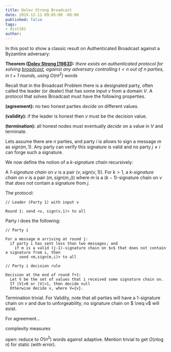 ```yaml
---
title: Dolev Strong Broadcast
date: 2019-12-11 09:05:00 -08:00
published: false
tags:
- dist101
author: 
---
```


In this post to show a classic result on Authenticated Broadcast against a Byzantine adversary:

**Theorem ([Dolev Strong \[1983\]](https://www.cse.huji.ac.il/~dolev/pubs/authenticated.pdf)):** *there exists an authenticated protocol for solving [broadcast](https://decentralizedthoughts.github.io/2019-06-27-defining-consensus/), against any adversary controlling $t<n$ out of $n$ parties, in $t+1$ rounds, using $O(nt^2)$ words*


Recall that in the Broadcast Problem there is a designated party, often called the leader (or dealer) that has some input $v$ from a domain $V$. A protocol that solves Broadcast must have the following properties.

**(agreement):** no two honest parties *decide* on different values.

**(validity):** if the leader is honest then $v$ must be the decision value.

**(termination):** all honest nodes must eventually *decide* on a value in $V$ and terminate.


Lets assume there are $n$ parties, and party $i$ is allows to sign a message $m$ as $sign(m,1)$. Any party can verify this signature is valid and no party $j \neq i$ can forge such a signature.

We now define the notion of a *k-signature chain* recursively:

A *1-signature chain* on $v$ is a pair $(v, sign(v,1))$. For $k>1$, a *k-signature chain* on $v$ is a pair $(m, sign (m,j))$ where $m$ is a $(k-1)$-signature chain on $v$ that *does not* contain a signature from $j$.



The protocol:
```
// Leader (Party 1) with input v

Round 1: send <v, sign(v,1)> to all
```

Party $i$ does the following:
```
// Party i

For a message m arriving at round j:
  if party i has sent less than two messages; and
    if m is a valid (j-1)-signature chain on $v$ that does not contain a signature from i, then
      send <m,sign(m,i)> to all
```



```
// Party i decision rule

Decision at the end of round f+1:
  Let V be the set of values that i received some signature chain on.
  If |V|=0 or |V|>1, then decide null
  Otherwise decide v, where V={v}.
```


Termination trivial. For Validity, note that all parties will have a 1-signature chain on $v$ and due to unforgeability, no signature chain on $
\neq v$ will exist.


For agreement...

complexity measures


open: reduce to $O(n^2)$ words against adaptive. Mention trivial to get $O(n \log n)$ for static (with error).
